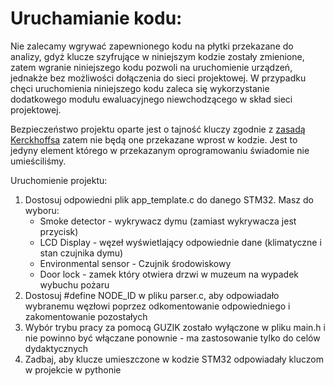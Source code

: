 # Uruchamianie kodu:
Nie zalecamy wgrywać zapewnionego kodu na płytki przekazane do analizy, gdyż klucze szyfrujące w niniejszym kodzie zostały zmienione, zatem wgranie niniejszego kodu pozwoli na uruchomienie urządzeń, jednakże bez możliwości dołączenia do sieci projektowej. W przypadku chęci uruchomienia niniejszego kodu zaleca się wykorzystanie dodatkowego modułu ewaluacyjnego niewchodzącego w skład sieci projektowej.

Bezpieczeństwo projektu oparte jest o tajność kluczy zgodnie z [zasadą Kerckhoffsa](https://pl.wikipedia.org/wiki/Zasada_Kerckhoffsa) zatem nie będą one przekazane wprost w kodzie. Jest to jedyny element którego w przekazanym oprogramowaniu świadomie nie umieściliśmy.

Uruchomienie projektu:
 1. Dostosuj odpowiedni plik app_template.c do danego STM32. Masz do wyboru:
    * Smoke detector - wykrywacz dymu (zamiast wykrywacza jest przycisk)
    * LCD Display - węzeł wyświetlający odpowiednie dane (klimatyczne i stan czujnika dymu)
    * Environmental sensor - Czujnik środowiskowy
    * Door lock - zamek który otwiera drzwi w muzeum na wypadek wybuchu pożaru
 2. Dostosuj #define NODE_ID w pliku parser.c, aby odpowiadało wybranemu węzłowi poprzez odkomentowanie odpowiedniego i zakomentowanie pozostałych
 3. Wybór trybu pracy za pomocą GUZIK zostało wyłączone w pliku main.h i nie powinno być włączane ponownie - ma zastosowanie tylko do celów dydaktycznych
 4. Zadbaj, aby klucze umieszczone w kodzie STM32 odpowiadały kluczom w projekcie w pythonie
